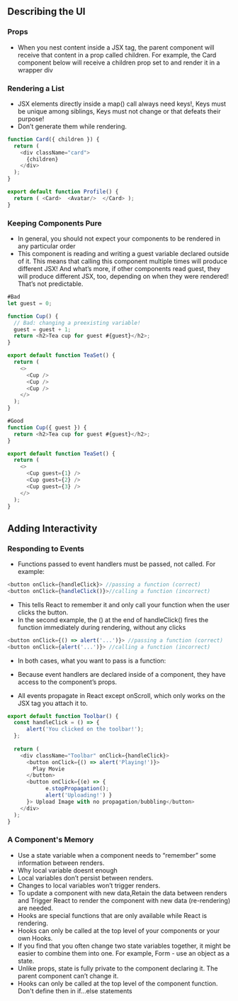 ## Describing the UI

### Props
- When you nest content inside a JSX tag, the parent component will receive that content in a prop called children. For example, the Card component below will receive a children prop set to **<Avatar />** and render it in a wrapper div

### Rendering a List
- JSX elements directly inside a map() call always need keys!, Keys must be unique among siblings, Keys must not change or that defeats their purpose!
- Don’t generate them while rendering.

```javascript
function Card({ children }) {
  return (
    <div className="card">
      {children}
    </div>
  );
}

export default function Profile() {
  return ( <Card>  <Avatar/>  </Card> );
}
```

### Keeping Components Pure
- In general, you should not expect your components to be rendered in any particular order
- This component is reading and writing a guest variable declared outside of it. This means that calling this component multiple times will produce different JSX! And what’s more, if other components read guest, they will produce different JSX, too, depending on when they were rendered! That’s not predictable.
```javascript
#Bad
let guest = 0;

function Cup() {
  // Bad: changing a preexisting variable!
  guest = guest + 1;
  return <h2>Tea cup for guest #{guest}</h2>;
}

export default function TeaSet() {
  return (
    <>
      <Cup />
      <Cup />
      <Cup />
    </>
  );
}

#Good
function Cup({ guest }) {
  return <h2>Tea cup for guest #{guest}</h2>;
}

export default function TeaSet() {
  return (
    <>
      <Cup guest={1} />
      <Cup guest={2} />
      <Cup guest={3} />
    </>
  );
}
```

## Adding Interactivity

### Responding to Events

- Functions passed to event handlers must be passed, not called. For example:
```javascript
<button onClick={handleClick}> //passing a function (correct)
<button onClick={handleClick()}>//calling a function (incorrect)
``` 
- This tells React to remember it and only call your function when the user clicks the button.
- In the second example, the () at the end of handleClick() fires the function immediately during rendering, without any clicks
```javascript
<button onClick={() => alert('...')}> //passing a function (correct)
<button onClick={alert('...')}> //calling a function (incorrect)
```
- In both cases, what you want to pass is a function:
- Because event handlers are declared inside of a component, they have access to the component’s props.

- All events propagate in React except onScroll, which only works on the JSX tag you attach it to.
```javascript
export default function Toolbar() {
  const handleClick = () => {
      alert('You clicked on the toolbar!');
  };
  
  return (
    <div className="Toolbar" onClick={handleClick}>
      <button onClick={() => alert('Playing!')}>
        Play Movie
      </button>
      <button onClick={(e) => {
            e.stopPropagation();
            alert('Uploading!') }
      }> Upload Image with no propagation/bubbling</button>    
    </div>
  );
}
```
### A Component's Memory
- Use a state variable when a component needs to “remember” some information between renders.
- Why local variable doesnt enough
- Local variables don’t persist between renders.
- Changes to local variables won’t trigger renders.
- To update a component with new data,Retain the data between renders and Trigger React to render the component with new data (re-rendering) are needed.
- Hooks are special functions that are only available while React is rendering.
- Hooks can only be called at the top level of your components or your own Hooks.
- If you find that you often change two state variables together, it might be easier to combine them into one. For example, Form - use an object as a state.
- Unlike props, state is fully private to the component declaring it. The parent component can’t change it.
- Hooks can only be called at the top level of the component function. Don't define then in if...else statements

